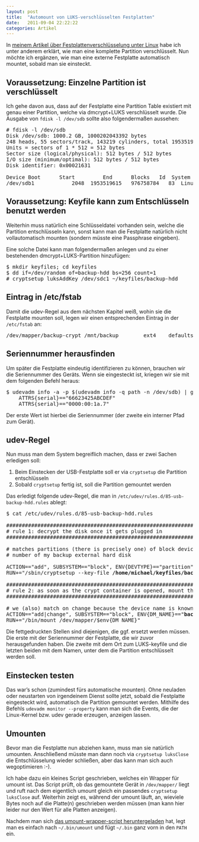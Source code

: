 ```yaml
---
layout: post
title:  "Automount von LUKS-verschlüsselten Festplatten"
date:   2011-09-04 22:22:22
categories: Artikel
---
```



<p>
In <a href="/Artikel/Festplattenverschluesselung_unter_Linux">meinem Artikel
über Festplattenverschlüsselung unter Linux</a> habe ich unter anderem erklärt,
wie man eine komplette Partition verschlüsselt. Nun möchte ich ergänzen, wie
man eine externe Festplatte automatisch mountet, sobald man sie einsteckt.
</p>

<h2>Voraussetzung: Einzelne Partition ist verschlüsselt</h2>

<p>
Ich gehe davon aus, dass auf der Festplatte eine Partition Table existiert mit
genau einer Partition, welche via dmcrypt+LUKS verschlüsselt wurde. Die Ausgabe
von <code>fdisk -l /dev/sdb</code> sollte also folgendermaßen aussehen:
</p>

<pre>
# fdisk -l /dev/sdb
Disk /dev/sdb: 1000.2 GB, 1000202043392 bytes
248 heads, 55 sectors/track, 143219 cylinders, total 1953519616 sectors
Units = sectors of 1 * 512 = 512 bytes
Sector size (logical/physical): 512 bytes / 512 bytes
I/O size (minimum/optimal): 512 bytes / 512 bytes
Disk identifier: 0x00021631

Device Boot      Start         End      Blocks   Id  System
/dev/sdb1            2048  1953519615   976758784   83  Linux
</pre>

<h2>Voraussetzung: Keyfile kann zum Entschlüsseln benutzt werden</h2>

<p>
Weiterhin muss natürlich eine Schlüsseldatei vorhanden sein, welche die
Partition entschlüsseln kann, sonst kann man die Festplatte natürlich nicht
vollautomatisch mounten (sondern müsste eine Passphrase eingeben).
</p>

<p>
Eine solche Datei kann man folgendermaßen anlegen und zu einer bestehenden
dmcrypt+LUKS-Partition hinzufügen:
</p>

<pre>
$ mkdir keyfiles; cd keyfiles
$ dd if=/dev/random of=backup-hdd bs=256 count=1
# cryptsetup luksAddKey /dev/sdc1 ~/keyfiles/backup-hdd
</pre>

<h2>Eintrag in /etc/fstab</h2>

<p>
Damit die udev-Regel aus dem nächsten Kapitel weiß, wohin sie die Festplatte
mounten soll, legen wir einen entsprechenden Eintrag in der <code>/etc/fstab</code>
an:
</p>

<pre>
/dev/mapper/backup-crypt /mnt/backup		ext4	defaults,user,users	0	0
</pre>

<h2>Seriennummer herausfinden</h2>

<p>
Um später die Festplatte eindeutig identifizieren zu können, brauchen wir die
Seriennummer des Geräts. Wenn sie eingesteckt ist, kriegen wir sie mit dem
folgenden Befehl heraus:
</p>

<pre>
$ udevadm info -a -p $(udevadm info -q path -n /dev/sdb) | grep serial
    ATTRS{serial}=="66623425ABCDEF"
    ATTRS{serial}=="0000:00:1a.7"
</pre>

<p>
Der erste Wert ist hierbei die Seriennummer (der zweite ein interner Pfad zum
Gerät).
</p>

<h2>udev-Regel</h2>

<p>
Nun muss man dem System begreiflich machen, dass er zwei Sachen erledigen soll:
</p>

<ol>
<li>Beim Einstecken der USB-Festplatte soll er via <code>cryptsetup</code> die Partition entschlüsseln</li>
<li>Sobald <code>cryptsetup</code> fertig ist, soll die Partition gemountet werden</li>
</ol>

<p>
Das erledigt folgende udev-Regel, die man in
<code>/etc/udev/rules.d/85-usb-backup-hdd.rules</code> ablegt:
</p>

<pre>
$ cat /etc/udev/rules.d/85-usb-backup-hdd.rules 

##################################################################################
# rule 1: decrypt the disk once it gets plugged in
##################################################################################

# matches partitions (there is precisely one) of block devices with the serial
# number of my backup external hard disk

ACTION=="add", SUBSYSTEM=="block", ENV{DEVTYPE}=="partition", ATTRS{serial}=="<strong>66623425ABCDEF</strong>", \
RUN+="/sbin/cryptsetup --key-file <strong>/home/michael/keyfiles/backup-hdd</strong> luksOpen $env{DEVNAME} <strong>backup-crypt</strong>"

##################################################################################
# rule 2: as soon as the crypt container is opened, mount the filesystem inside it
##################################################################################

# we (also) match on change because the device name is known only after some time
ACTION=="add|change", SUBSYSTEM=="block", ENV{DM_NAME}=="<strong>backup-crypt</strong>", \
RUN+="/bin/mount /dev/mapper/$env{DM_NAME}"
</pre>

<p>
Die fettgedruckten Stellen sind diejenigen, die ggf. ersetzt werden müssen. Die
erste mit der Seriennummer der Festplatte, die wir zuvor herausgefunden haben.
Die zweite mit dem Ort zum LUKS-keyfile und die letzten beiden mit dem Namen,
unter dem die Partition entschlüsselt werden soll.
</p>

<h2>Einstecken testen</h2>

<p>
Das war’s schon (zumindest fürs automatische mounten). Ohne neuladen oder
neustarten von irgendeinem Dienst sollte jetzt, sobald die Festplatte
eingesteckt wird, automatisch die Partition gemountet werden. Mithilfe des
Befehls <code>udevadm monitor --property</code> kann man sich die Events, die der
Linux-Kernel bzw. udev gerade erzeugen, anzeigen lassen.
</p>

<h2>Umounten</h2>

<p>
Bevor man die Festplatte nun abziehen kann, muss man sie natürlich umounten.
Anschließend müsste man dann noch via <code>cryptsetup luksClose</code> die
Entschlüsselung wieder schließen, aber das kann man sich auch wegoptimieren
:-).
</p>

<p>
Ich habe dazu ein kleines Script geschrieben, welches ein Wrapper für umount
ist. Das Script prüft, ob das gemountete Gerät in <code>/dev/mapper/</code> liegt
und ruft nach dem eigentlich umount gleich ein passendes <code>cryptsetup
luksClose</code> auf. Weiterhin zeigt es, während der umount läuft, an, wieviele
Bytes noch auf die Platte(n) geschrieben werden müssen (man kann hier leider
nur den Wert für alle Platten anzeigen).
</p>

<p>
Nachdem man sich <a href="/umount.pl">das umount-wrapper-script
heruntergeladen</a> hat, legt man es einfach nach <code>~/.bin/umount</code> und
fügt <code>~/.bin</code> ganz vorn in den <code>PATH</code> ein.
</p>
